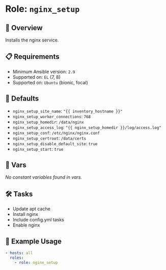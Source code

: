 # Role: `nginx_setup`

## 📖 Overview
Installs the nginx service.

## 📋 Requirements
- Minimum Ansible version: `2.9`
- Supported on: `EL` (7, 8)
- Supported on: `Ubuntu` (bionic, focal)

## 🧮 Defaults
- `nginx_setup_site_name`: `"{{ inventory_hostname }}"`
- `nginx_setup_worker_connections`: `768`
- `nginx_setup_homedir`: `/data/nginx`
- `nginx_setup_access_log`: `"{{ nginx_setup_homedir }}/log/access.log"`
- `nginx_setup_conf`: `/etc/nginx/nginx.conf`
- `nginx_setup_certroot`: `/data/certs`
- `nginx_setup_disable_default_site`: `true`
- `nginx_setup_start`: `true`

## 🧮 Vars
_No constant variables found in vars._

## 🛠 Tasks
- Update apt cache
- Install nginx
- Include config.yml tasks
- Enable nginx

## 🚀 Example Usage
```yaml
- hosts: all
  roles:
    - role: nginx_setup
```